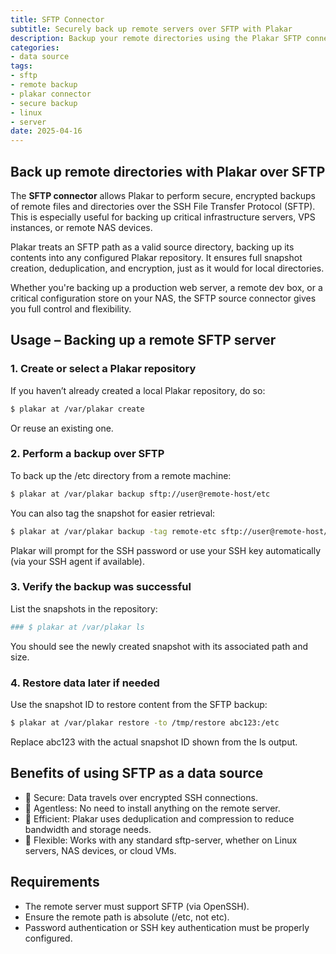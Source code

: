 ```yaml
---
title: SFTP Connector
subtitle: Securely back up remote servers over SFTP with Plakar
description: Backup your remote directories using the Plakar SFTP connector. Perform versioned, encrypted, and deduplicated backups over the secure SFTP protocol.
categories:
- data source
tags:
- sftp
- remote backup
- plakar connector
- secure backup
- linux
- server
date: 2025-04-16
---
```


## Back up remote directories with Plakar over SFTP

The **SFTP connector** allows Plakar to perform secure, encrypted backups of remote files and directories over the SSH File Transfer Protocol (SFTP). This is especially useful for backing up critical infrastructure servers, VPS instances, or remote NAS devices.

Plakar treats an SFTP path as a valid source directory, backing up its contents into any configured Plakar repository. It ensures full snapshot creation, deduplication, and encryption, just as it would for local directories.

Whether you're backing up a production web server, a remote dev box, or a critical configuration store on your NAS, the SFTP source connector gives you full control and flexibility.

## Usage – Backing up a remote SFTP server

### 1. Create or select a Plakar repository

If you haven’t already created a local Plakar repository, do so:

```bash
$ plakar at /var/plakar create
```

Or reuse an existing one.

### 2. Perform a backup over SFTP
To back up the /etc directory from a remote machine:

```bash
$ plakar at /var/plakar backup sftp://user@remote-host/etc
```
You can also tag the snapshot for easier retrieval:

```bash
$ plakar at /var/plakar backup -tag remote-etc sftp://user@remote-host/etc
```
Plakar will prompt for the SSH password or use your SSH key automatically (via your SSH agent if available).

### 3. Verify the backup was successful
List the snapshots in the repository:

```bash
### $ plakar at /var/plakar ls
```
You should see the newly created snapshot with its associated path and size.

### 4. Restore data later if needed
Use the snapshot ID to restore content from the SFTP backup:

```bash
$ plakar at /var/plakar restore -to /tmp/restore abc123:/etc
```

Replace abc123 with the actual snapshot ID shown from the ls output.

## Benefits of using SFTP as a data source
- 🔐 Secure: Data travels over encrypted SSH connections.
- 🚫 Agentless: No need to install anything on the remote server.
- 💾 Efficient: Plakar uses deduplication and compression to reduce bandwidth and storage needs.
- 🔁 Flexible: Works with any standard sftp-server, whether on Linux servers, NAS devices, or cloud VMs.

## Requirements
- The remote server must support SFTP (via OpenSSH).
- Ensure the remote path is absolute (/etc, not etc).
- Password authentication or SSH key authentication must be properly configured.
